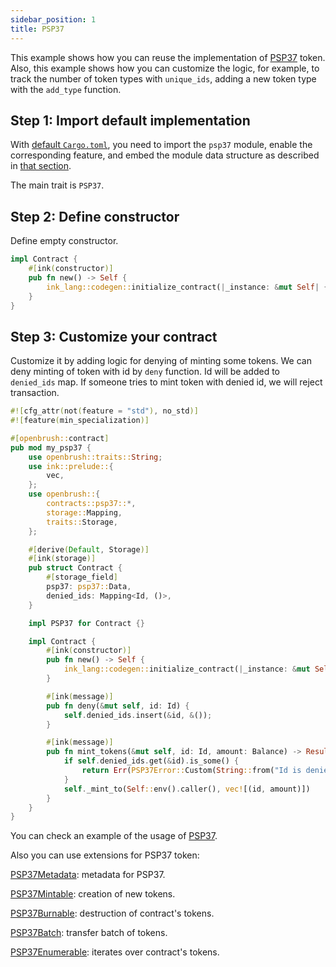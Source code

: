 ```yaml
---
sidebar_position: 1
title: PSP37
---
```


This example shows how you can reuse the implementation of [PSP37](https://github.com/Supercolony-net/openbrush-contracts/tree/main/contracts/token/psp37) 
token. Also, this example shows how you can customize the logic, for example, to 
track the number of token types with `unique_ids`, adding a new token type with the `add_type` function.

## Step 1: Import default implementation

With [default `Cargo.toml`](/smart-contracts/overview#the-default-toml-of-your-project-with-openbrush),
you need to import the `psp37` module, enable the corresponding feature, and embed the module data structure
as described in [that section](/smart-contracts/overview#reuse-implementation-of-traits-from-openbrush).

The main trait is `PSP37`.

## Step 2: Define constructor

Define empty constructor.

```rust
impl Contract {
    #[ink(constructor)]
    pub fn new() -> Self {
        ink_lang::codegen::initialize_contract(|_instance: &mut Self| {})
    }
}
```

## Step 3: Customize your contract

Customize it by adding logic for denying of minting some tokens. 
We can deny minting of token with id by `deny` function.
Id will be added to `denied_ids` map.
If someone tries to mint token with denied id, we will reject transaction.

```rust
#![cfg_attr(not(feature = "std"), no_std)]
#![feature(min_specialization)]

#[openbrush::contract]
pub mod my_psp37 {
    use openbrush::traits::String;
    use ink::prelude::{
        vec,
    };
    use openbrush::{
        contracts::psp37::*,
        storage::Mapping,
        traits::Storage,
    };

    #[derive(Default, Storage)]
    #[ink(storage)]
    pub struct Contract {
        #[storage_field]
        psp37: psp37::Data,
        denied_ids: Mapping<Id, ()>,
    }

    impl PSP37 for Contract {}

    impl Contract {
        #[ink(constructor)]
        pub fn new() -> Self {
            ink_lang::codegen::initialize_contract(|_instance: &mut Self| {})
        }

        #[ink(message)]
        pub fn deny(&mut self, id: Id) {
            self.denied_ids.insert(&id, &());
        }

        #[ink(message)]
        pub fn mint_tokens(&mut self, id: Id, amount: Balance) -> Result<(), PSP37Error> {
            if self.denied_ids.get(&id).is_some() {
                return Err(PSP37Error::Custom(String::from("Id is denied")))
            }
            self._mint_to(Self::env().caller(), vec![(id, amount)])
        }
    }
}
```
You can check an example of the usage of [PSP37](https://github.com/Supercolony-net/openbrush-contracts/tree/main/examples/psp37).

Also you can use extensions for PSP37 token:

[PSP37Metadata](/smart-contracts/PSP37/extensions/metadata): metadata for PSP37.

[PSP37Mintable](/smart-contracts/PSP37/extensions/mintable): creation of new tokens.

[PSP37Burnable](/smart-contracts/PSP37/extensions/burnable): destruction of contract's tokens.

[PSP37Batch](/smart-contracts/PSP37/extensions/batch): transfer batch of tokens.

[PSP37Enumerable](/smart-contracts/PSP37/extensions/enumerable): iterates over contract's tokens.